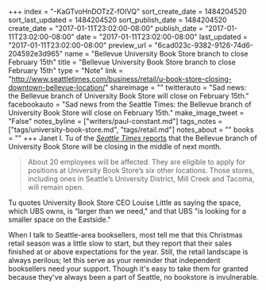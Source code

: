 +++
index = "-KaGTvoHnDOTzZ-fOIVQ"
sort_create_date = 1484204520
sort_last_updated = 1484204520
sort_publish_date = 1484204520
create_date = "2017-01-11T23:02:00-08:00"
publish_date = "2017-01-11T23:02:00-08:00"
date = "2017-01-11T23:02:00-08:00"
last_updated = "2017-01-11T23:02:00-08:00"
preview_url = "6cad023c-9382-9126-74d6-204592e3d965"
name = "Bellevue University Book Store branch to close February 15th"
title = "Bellevue University Book Store branch to close February 15th"
type = "Note"
link = "http://www.seattletimes.com/business/retail/u-book-store-closing-downtown-bellevue-location/"
shareimage = ""
twitterauto = "Sad news: the Bellevue branch of University Book Store will close on February 15th."
facebookauto = "Sad news from the Seattle Times: the Bellevue branch of University Book Store will close on February 15th."
make_image_tweet = "False"
notes_byline = ["writers/paul-constant.md"]
tags_notes = ["tags/university-book-store.md", "tags/retail.md"]
notes_about = ""
books = ""
+++
Janet I. Tu of the [*Seattle Times* reports](http://www.seattletimes.com/business/retail/u-book-store-closing-downtown-bellevue-location/) that the Bellevue branch of University Book Store will be closing in the middle of next month. 

<blockquote>About 20 employees will be affected. They are eligible to apply for positions at University Book Store’s six other locations. Those stores, including ones in Seattle’s University District, Mill Creek and Tacoma, will remain open.</blockquote>

Tu quotes University Book Store CEO Louise Little as saying the space, which UBS owns, is “larger than we need," and that UBS "is looking for a smaller space on the Eastside."

When I talk to Seattle-area booksellers, most tell me that this Christmas retail season was a little slow to start, but they report that their sales finished at or above expectations for the year. Still, the retail landscape is always perilous; let this serve as your reminder that independent booksellers need your support. Though it's easy to take them for granted because they've always been a part of Seattle, no bookstore is invulnerable.
